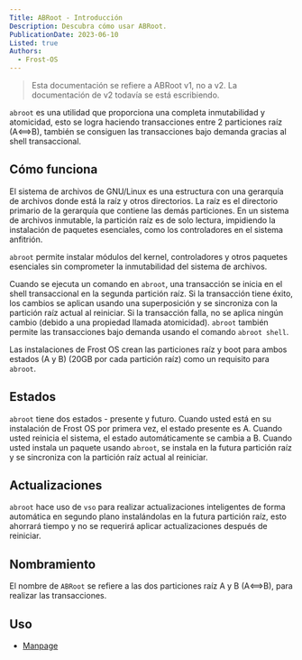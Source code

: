 ```yaml
---
Title: ABRoot - Introducción
Description: Descubra cómo usar ABRoot.
PublicationDate: 2023-06-10
Listed: true
Authors: 
  - Frost-OS
---
```


> Esta documentación se refiere a ABRoot v1, no a v2. La documentación de v2 todavía se está escribiendo.

`abroot` es una utilidad que proporciona una completa inmutabilidad y atomicidad, esto se logra haciendo transacciones entre 2 particiones raíz (A⟺B), también se consiguen las transacciones bajo demanda gracias al shell transaccional.

## Cómo funciona

El sistema de archivos de GNU/Linux es una estructura con una gerarquía de archivos donde está la raíz y otros directorios.
La raíz es el directorio primario de la gerarquía que contiene las demás particiones.
En un sistema de archivos inmutable, la partición raíz es de solo lectura, impidiendo la instalación de paquetes esenciales, como los controladores en el sistema anfitrión.

`abroot` permite instalar módulos del kernel, controladores y otros paquetes esenciales sin comprometer la inmutabilidad del sistema de archivos.

Cuando se ejecuta un comando en `abroot`, una transacción se inicia en el shell transaccional en la segunda partición raíz. Si la transacción tiene éxito, los cambios se aplican usando una superposición y se sincroniza con la partición raíz actual al reiniciar. Si la transacción falla, no se aplica ningún cambio (debido a una propiedad llamada atomicidad). `abroot` también permite las transacciones bajo demanda usando el comando `abroot shell`.

Las instalaciones de Frost OS crean las particiones raíz y boot para ambos estados (A y B) (20GB por cada partición raíz) como un requisito para `abroot`.

## Estados

`abroot` tiene dos estados - presente y futuro. Cuando usted está en su instalación de Frost OS por primera vez, el estado presente es A. Cuando usted reinicia el sistema, el estado automáticamente se cambia a B. Cuando usted instala un paquete usando `abroot`, se instala en la futura partición raíz y se sincroniza con la partición raíz actual al reiniciar.

## Actualizaciones

`abroot` hace uso de `vso` para realizar actualizaciones inteligentes de forma automática en segundo plano instalándolas en la futura partición raíz, esto ahorrará tiempo y no se requerirá aplicar actualizaciones después de reiniciar.

## Nombramiento

El nombre de `ABRoot` se refiere a las dos particiones raíz A y B (A⟺B), para realizar las transacciones.

## Uso

- [Manpage](/docs/ABRoot/manpage)
